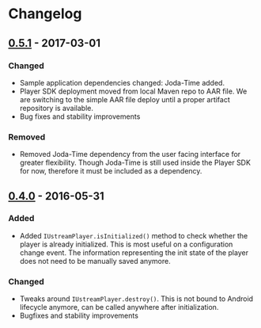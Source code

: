 # Changelog

## [0.5.1] - 2017-03-01
### Changed
- Sample application dependencies changed: Joda-Time added.
- Player SDK deployment moved from local Maven repo to AAR file. We are switching to the simple AAR file deploy until
a proper artifact repository is available.
- Bug fixes and stability improvements

### Removed
- Removed Joda-Time dependency from the user facing interface for greater flexibility. Though Joda-Time is still used
inside the Player SDK for now, therefore it must be included as a dependency.

## [0.4.0] - 2016-05-31
### Added
- Added `IUstreamPlayer.isInitialized()` method to check whether the player is already initialized. This is most useful
on a configuration change event. The information representing the init state of the player does not need to be manually
saved anymore.

### Changed
- Tweaks around `IUstreamPlayer.destroy()`. This is not bound to Android lifecycle anymore, can be called anywhere
after initialization.
- Bugfixes and stability improvements

[0.7.0]: ../0.7.0/
[0.6.0]: ../0.6.0/
[0.5.1]: ../0.5.0/
[0.4.0]: ../0.4.0/
